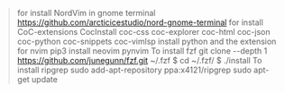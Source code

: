 > for install NordVim in gnome terminal
https://github.com/arcticicestudio/nord-gnome-terminal
> for install CoC-extensions
CocInstall coc-css coc-explorer coc-html coc-json coc-python coc-snippets coc-vimlsp
> install python and the extension for nvim
pip3 install neovim pynvim
> To install fzf
git clone --depth 1 https://github.com/junegunn/fzf.git ~/.fzf
$ cd ~/.fzf/
$ ./install
> To install ripgrep
sudo add-apt-repository ppa:x4121/ripgrep
sudo apt-get update
